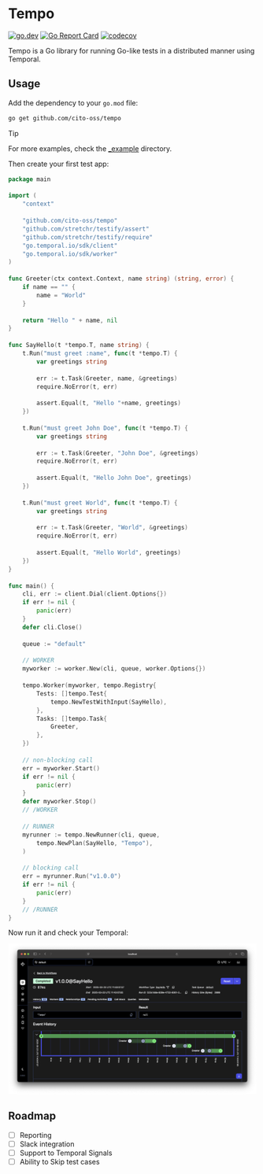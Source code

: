 # Tempo

[![go.dev](https://img.shields.io/static/v1?label=go.dev&message=reference&color=00add8)](https://pkg.go.dev/github.com/cito-oss/tempo)
[![Go Report Card](https://goreportcard.com/badge/github.com/cito-oss/tempo)](https://goreportcard.com/report/github.com/cito-oss/tempo)
[![codecov](https://codecov.io/github/cito-oss/tempo/graph/badge.svg?token=BS3ZUEQD8U)](https://codecov.io/github/cito-oss/tempo)

Tempo is a Go library for running Go-like tests in a distributed manner using Temporal.

## Usage

Add the dependency to your `go.mod` file:

```bash
go get github.com/cito-oss/tempo
```

> [!TIP]
> For more examples, check the [_example](/_example) directory.

Then create your first test app:

```go
package main

import (
	"context"

	"github.com/cito-oss/tempo"
	"github.com/stretchr/testify/assert"
	"github.com/stretchr/testify/require"
	"go.temporal.io/sdk/client"
	"go.temporal.io/sdk/worker"
)

func Greeter(ctx context.Context, name string) (string, error) {
	if name == "" {
		name = "World"
	}

	return "Hello " + name, nil
}

func SayHello(t *tempo.T, name string) {
	t.Run("must greet :name", func(t *tempo.T) {
		var greetings string

		err := t.Task(Greeter, name, &greetings)
		require.NoError(t, err)

		assert.Equal(t, "Hello "+name, greetings)
	})

	t.Run("must greet John Doe", func(t *tempo.T) {
		var greetings string

		err := t.Task(Greeter, "John Doe", &greetings)
		require.NoError(t, err)

		assert.Equal(t, "Hello John Doe", greetings)
	})

	t.Run("must greet World", func(t *tempo.T) {
		var greetings string

		err := t.Task(Greeter, "World", &greetings)
		require.NoError(t, err)

		assert.Equal(t, "Hello World", greetings)
	})
}

func main() {
	cli, err := client.Dial(client.Options{})
	if err != nil {
		panic(err)
	}
	defer cli.Close()

	queue := "default"

	// WORKER
	myworker := worker.New(cli, queue, worker.Options{})

	tempo.Worker(myworker, tempo.Registry{
		Tests: []tempo.Test{
			tempo.NewTestWithInput(SayHello),
		},
		Tasks: []tempo.Task{
			Greeter,
		},
	})

	// non-blocking call
	err = myworker.Start()
	if err != nil {
		panic(err)
	}
	defer myworker.Stop()
	// /WORKER

	// RUNNER
	myrunner := tempo.NewRunner(cli, queue,
		tempo.NewPlan(SayHello, "Tempo"),
	)

	// blocking call
	err = myrunner.Run("v1.0.0")
	if err != nil {
		panic(err)
	}
	// /RUNNER
}
```

Now run it and check your Temporal:

![Temporal Screenshot](screenshot.png)

## Roadmap

- [ ] Reporting
- [ ] Slack integration
- [ ] Support to Temporal Signals
- [ ] Ability to Skip test cases
